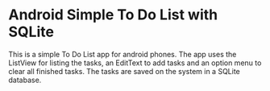 # Android Simple To Do List with SQLite

This is a simple To Do List app for android phones. The app uses the ListView for listing the tasks, an EditText to add tasks and an option menu to clear all finished tasks. The tasks are saved on the system in a SQLite database.

